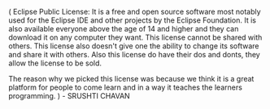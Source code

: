( Eclipse Public License: It is a free and open source software most notably used for the Eclipse IDE and other projects by the Eclipse Foundation. 
It is also available everyone above the age of 14 and higher and they can download it on any computer they want. 
This license cannot be shared with others. 
This license also doesn't give one the ability to change its software and share it with others.
Also this license do have their dos and donts, they allow the license to be sold. 

The reason why we picked this license was because we think it is a great platform for people to come learn and in a way it teaches the learners programming. ) - SRUSHTI CHAVAN
